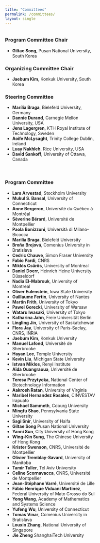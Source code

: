 ```yaml
---
title: "Committees"
permalink: /committees/
layout: single
---
```



<div style="display: flex; flex-direction: row; gap: 20px; flex-wrap: wrap;">

<div style="width: 45%; min-width: 300px;">

<h3>Program Committee Chair</h3>

<ul>
  <li><strong>Giltae Song</strong>, Pusan National University, South Korea</li>
</ul>

<h3>Organizing Committee Chair</h3>

<ul>
  <li><strong>Jaebum Kim</strong>, Konkuk University, South Korea</li>
</ul>

<h3>Steering Committee</h3>

<ul>
  <li><strong>Marília Braga</strong>, Bielefeld University, Germany</li>
  <li><strong>Dannie Durand</strong>, Carnegie Mellon University, USA</li>
  <li><strong>Jens Lagergren</strong>, KTH Royal Institute of Technology, Sweden</li>
  <li><strong>Aoife McLysaght</strong>, Trinity College Dublin, Ireland</li>
  <li><strong>Luay Nakhleh</strong>, Rice University, USA</li>
  <li><strong>David Sankoff</strong>, University of Ottawa, Canada</li>
</ul>

</div>

<div style="width: 45%; min-width: 300px;">

<h3>Program Committee</h3>

<ul>
  <!-- Add other items here in the same format -->
  <li><strong>Lars Arvestad</strong>,  Stockholm University</li>
  <li><strong>Mukul S. Bansal</strong>,  University of Connecticut</li>
  <li><strong>Anne Bergeron</strong>, Université du Québec à Montréal</li>
  <li><strong>Sèverine Bérard</strong>,  Université de Montpellier</li>
  <li><strong>Paola Bonizzoni</strong>,  Università di Milano-Bicocca</li>
  <li><strong>Marilia Braga</strong>,  Bielefeld University</li>
  <li><strong>Broňa Brejová</strong>,  Comenius University in Bratislava</li>
  <li><strong>Cedric Chauve</strong>,  Simon Fraser University</li>
  <li><strong>Fabio Pardi</strong>, CNRS</li>
  <li><strong>Miklós Csűrös</strong>, University of Montreal</li>
  <li><strong>Daniel Doerr</strong>,  Heinrich Heine University Düsseldorf</li>
  <li><strong>Nadia El-Mabrouk</strong>,  University of Montreal</li>
  <li><strong>Oliver Eulenstein</strong>,  Iowa State University</li>
  <li><strong>Guillaume Fertin</strong>,  University of Nantes</li>
  <li><strong>Martin Frith</strong>,  University of Tokyo</li>
  <li><strong>Pawel Gorecki</strong>,  University of Warsaw</li>
  <li><strong>Wataru Iwasaki</strong>,  University of Tokyo</li>
  <li><strong>Katharina Jahn</strong>,  Freie Universität Berlin</li>
  <li><strong>Lingling Jin</strong>,  University of Saskatchewan</li>
  <li><strong>Flora Jay</strong>, University of Paris-Saclay, CNRS, INRIA</li>
  <li><strong>Jaebum Kim</strong>,  Konkuk University</li>
  <li><strong>Manuel Lafond</strong>,  Université de Sherbrooke</li>
  <li><strong>Hayan Lee</strong>, Temple University</li>
  <li><strong>Kevin Liu</strong>,  Michigan State University</li>
  <li><strong>Istvan Miklos</strong>,  Renyi Institute</li>
  <li><strong>Aïda Ouangraoua</strong>,  Université de Sherbrooke</li>
  <li><strong>Teresa Przytycka</strong>,  National Center of Biotechnology Information</li>
  <li><strong>Aakrosh Ratan</strong>,  University of Virginia</li>
  <li><strong>Maribel Hernandez Rosales</strong>, CINVESTAV Irapuato</li>
  <li><strong>Michael Sammeth</strong>,  Coburg University</li>
  <li><strong>Mingfu Shao</strong>, Pennsylvania State University</li>
  <li><strong>Sagi Snir</strong>,  University of Haifa</li>
  <li><strong>Giltae Song</strong> Pusan National University</li>
  <li><strong>Yanni Sun</strong>,  City University of Hong Kong</li>
  <li><strong>Wing-Kin Sung</strong>, The Chinese University of Hong Kong</li>
  <li><strong>Krister Swenson</strong>,  CNRS,  Université de Montpellier</li>
  <li><strong>Olivier Tremblay-Savard</strong>,  University of Manitoba</li>
  <li><strong>Tamir Tuller</strong>,  Tel Aviv University</li>
  <li><strong>Celine Scornavacca</strong>,  CNRS,  Université de Montpellier</li>
  <li><strong>Jean-Stéphane Varré</strong>,  Université de Lille</li>
  <li><strong>Fábio Henrique Viduani Martinez</strong>,  Federal University of Mato Grosso do Sul</li>
  <li><strong>Yong Wang</strong>,  Academy of Mathematics and Systems Science</li>
  <li><strong>Yufeng Wu</strong>,  University of Connecticut</li>
  <li><strong>Tomas Vinar</strong>,  Comenius University in Bratislava</li>
  <li><strong>Louxin Zhang</strong>,  National University of Singapore</li>
  <li><strong>Jie Zheng</strong> ShanghaiTech University</li>
</ul>

</div>




